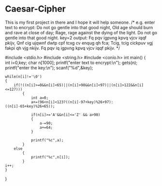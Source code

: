 # Caesar-Cipher
This is my first project in there and I hope it will help someone.
/*
e.g. enter text to encrypt: Do not go gentle into that good night, Old age should burn and rave at close of day; Rage, rage against the dying of the light. Do not go gentle into that good night.
	key=2
	output: Fq pqv igpvng kpvq vjcv iqqf pkijv, Qnf cig ujqwnf dwtp cpf tcxg cv enqug qh fca; Tcig, tcig cickpuv vgj fakpi qh vjg nkijv. Fq pqv iq igpvng kpvq vjcv iqqf pkijv.
*/

#include <stdio.h>
#include <string.h>
#include <conio.h>
int main()
{	
	int i=0,key;
	char n[1000];
	printf("enter text to encrypt:\n");
	gets(n);
	printf("enter the key:\n");
	scanf("%d",&key);
	
	while(n[i]!='\0')
  	{
		if(!((n[i]>=0&&n[i]<65)||(n[i]>90&&n[i]<97)||(n[i]>122&&n[i]<=127)))
 			{
				int a=0;
				a+=(96<n[i]<123?((n[i]-97+key)%26+97):((n[i]-65+key)%26+65));
				
				if(n[i]>='A'&&n[i]<='Z' && a>90)
				{
					a-=90;
					a+=64;
				}
				
				printf("%c",a);
 			}
 		else
 			{
 				printf("%c",n[i]);
 			}
	i++;
	}
}
